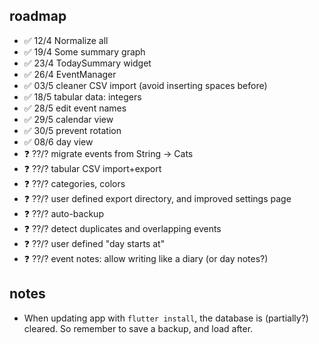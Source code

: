 ## roadmap

- ✅ 12/4 Normalize all
- ✅ 19/4 Some summary graph
- ✅ 23/4 TodaySummary widget
- ✅ 26/4 EventManager
- ✅ 03/5 cleaner CSV import (avoid inserting spaces before)
- ✅ 18/5 tabular data: integers
- ✅ 28/5 edit event names
- ✅ 29/5 calendar view
- ✅ 30/5 prevent rotation
- ✅ 08/6 day view
- ❓ ??/? migrate events from String -> Cats
- ❓ ??/? tabular CSV import+export
- ❓ ??/? categories, colors
- ❓ ??/? user defined export directory, and improved settings page
- ❓ ??/? auto-backup
- ❓ ??/? detect duplicates and overlapping events
- ❓ ??/? user defined "day starts at"
- ❓ ??/? event notes: allow writing like a diary (or day notes?)

## notes

- When updating app with `flutter install`, the database is (partially?) cleared. So remember to save a backup, and load after.
